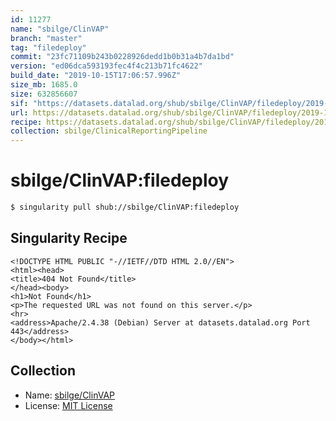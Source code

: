 ```yaml
---
id: 11277
name: "sbilge/ClinVAP"
branch: "master"
tag: "filedeploy"
commit: "23fc71109b243b0228926dedd1b0b31a4b7da1bd"
version: "ed06dca593193fec4f4c213b71fc4622"
build_date: "2019-10-15T17:06:57.996Z"
size_mb: 1685.0
size: 632856607
sif: "https://datasets.datalad.org/shub/sbilge/ClinVAP/filedeploy/2019-10-15-23fc7110-ed06dca5/ed06dca593193fec4f4c213b71fc4622.sif"
url: https://datasets.datalad.org/shub/sbilge/ClinVAP/filedeploy/2019-10-15-23fc7110-ed06dca5/
recipe: https://datasets.datalad.org/shub/sbilge/ClinVAP/filedeploy/2019-10-15-23fc7110-ed06dca5/Singularity
collection: sbilge/ClinicalReportingPipeline
---
```


# sbilge/ClinVAP:filedeploy

```bash
$ singularity pull shub://sbilge/ClinVAP:filedeploy
```

## Singularity Recipe

```singularity
<!DOCTYPE HTML PUBLIC "-//IETF//DTD HTML 2.0//EN">
<html><head>
<title>404 Not Found</title>
</head><body>
<h1>Not Found</h1>
<p>The requested URL was not found on this server.</p>
<hr>
<address>Apache/2.4.38 (Debian) Server at datasets.datalad.org Port 443</address>
</body></html>
```

## Collection

 - Name: [sbilge/ClinVAP](https://github.com/sbilge/ClinVAP)
 - License: [MIT License](https://api.github.com/licenses/mit)

